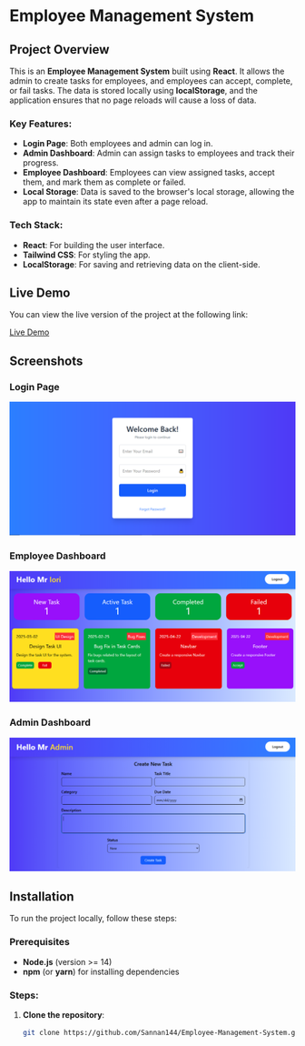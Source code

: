 # Employee Management System

## Project Overview

This is an **Employee Management System** built using **React**. It allows the admin to create tasks for employees, and employees can accept, complete, or fail tasks. The data is stored locally using **localStorage**, and the application ensures that no page reloads will cause a loss of data.

### Key Features:
- **Login Page**: Both employees and admin can log in.
- **Admin Dashboard**: Admin can assign tasks to employees and track their progress.
- **Employee Dashboard**: Employees can view assigned tasks, accept them, and mark them as complete or failed.
- **Local Storage**: Data is saved to the browser's local storage, allowing the app to maintain its state even after a page reload.

### Tech Stack:
- **React**: For building the user interface.
- **Tailwind CSS**: For styling the app.
- **LocalStorage**: For saving and retrieving data on the client-side.

## Live Demo

You can view the live version of the project at the following link:

[Live Demo](https://employee-management-system-two-eosin.vercel.app)

## Screenshots

### Login Page
![Login Page](public/screenshots/login.png)

### Employee Dashboard
![Employee Dashboard](public/screenshots/employee.png)

### Admin Dashboard
![Admin Dashboard](public/screenshots/admin.png)

## Installation

To run the project locally, follow these steps:

### Prerequisites
- **Node.js** (version >= 14)
- **npm** (or **yarn**) for installing dependencies

### Steps:
1. **Clone the repository**:
   ```bash
   git clone https://github.com/Sannan144/Employee-Management-System.git
